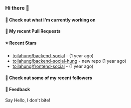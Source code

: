 ### Hi there 👋

#### 👷 Check out what I'm currently working on

#### 🔨 My recent Pull Requests


#### ⭐ Recent Stars

- [toilahung/backend-social](https://github.com/toilahung/backend-social) -  (1 year ago)
- [toilahung/backend-social-hung](https://github.com/toilahung/backend-social-hung) - new repo (1 year ago)
- [toilahung/frontend-social](https://github.com/toilahung/frontend-social) -  (1 year ago)

#### 👯 Check out some of my recent followers


#### 💬 Feedback

Say Hello, I don't bite!